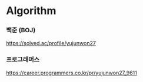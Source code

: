 # Algorithm

### 백준 (BOJ)
https://solved.ac/profile/yujunwon27

### 프로그래머스
https://career.programmers.co.kr/pr/yujunwon27_9611
